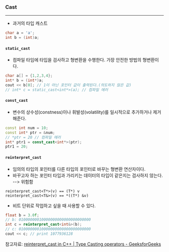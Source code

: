 
### Cast
---

* 과거의 타입 캐스트
```cpp
char a = 'a';
int b = (int)a;
```

#### `static_cast`

* 컴파일 타임에 타입을 검사하고 형변환을 수행한다. 가장 안전한 방법의 형변환이다.
```cpp
char a[] = {1,2,3,4};
int* b = (int*)a;
cout << b[0]; // 1이 아닌 포인터 값이 출력된다.(의도하지 않은 값)
// int* c = static_cast<int*>(a); // 컴파일 에러
```

#### `const_cast`

* 변수의 상수성(constness)이나 휘발성(volatility)를 일시적으로 추가하거나 제거해준다.
```cpp
const int num = 10;
const int* ptr = &num;
// *ptr = 20 // 컴파일 에러
int* ptr1 = const_cast<int*>(ptr);
ptr1 = 20;
```


#### `reinterpret_cast`

* 임의의 타입의 포인터를 다른 타입의 포인터로 바꾸는 형변환 연산자이다.
* 바꾸고자 하는 포인터 타입과 가리키는 데이터의 타입이 같은지는 검사하지 않는다. --> 위험함
```
reinterpret_cast<T*>(v) == (T*) v
reinterpret_cast<T&>(v) == *((T*) &v)
```

* 비트 단위로 작업하고 싶을 때 사용할 수 있다.
```cpp
float b = 3.0f;
// b: 01000000010000000000000000000000
int c = reinterpret_cast<int&>(b);
// c: 01000000010000000000000000000000
cout << c; // print 1077936128
```



참고자료: [reinterpret_cast in C++ | Type Casting operators - GeeksforGeeks](https://www.geeksforgeeks.org/reinterpret_cast-in-c-type-casting-operators/)
